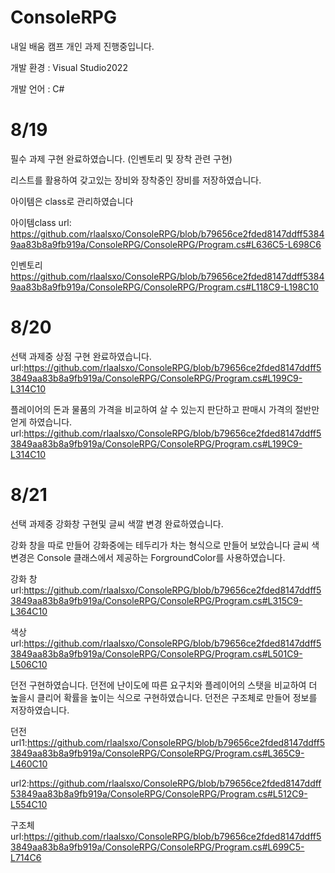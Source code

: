 # ConsoleRPG

내일 배움 캠프 개인 과제 진행중입니다.


개발 환경 : Visual Studio2022


개발 언어 : C#

# 8/19
필수 과제 구현 완료하였습니다.
(인벤토리 및 장착 관련 구현)

리스트를 활용하여 갖고있는 장비와 장착중인 장비를 저장하였습니다.

아이템은 class로 관리하였습니다


아이템class url: https://github.com/rlaalsxo/ConsoleRPG/blob/b79656ce2fded8147ddff53849aa83b8a9fb919a/ConsoleRPG/ConsoleRPG/Program.cs#L636C5-L698C6


인벤토리 https://github.com/rlaalsxo/ConsoleRPG/blob/b79656ce2fded8147ddff53849aa83b8a9fb919a/ConsoleRPG/ConsoleRPG/Program.cs#L118C9-L198C10

# 8/20
선택 과제중 상점 구현 완료하였습니다.
url:https://github.com/rlaalsxo/ConsoleRPG/blob/b79656ce2fded8147ddff53849aa83b8a9fb919a/ConsoleRPG/ConsoleRPG/Program.cs#L199C9-L314C10

플레이어의 돈과 물품의 가격을 비교하여 살 수 있는지 판단하고 판매시 가격의 절반만 얻게 하였습니다.
url:https://github.com/rlaalsxo/ConsoleRPG/blob/b79656ce2fded8147ddff53849aa83b8a9fb919a/ConsoleRPG/ConsoleRPG/Program.cs#L199C9-L314C10


# 8/21
선택 과제중 강화창 구현및 글씨 색깔 변경 완료하였습니다.

강화 창을 따로 만들어 강화중에는 테두리가 차는 형식으로 만들어 보았습니다
글씨 색 변경은 Console 클래스에서 제공하는 ForgroundColor를 사용하였습니다.


강화 창 url:https://github.com/rlaalsxo/ConsoleRPG/blob/b79656ce2fded8147ddff53849aa83b8a9fb919a/ConsoleRPG/ConsoleRPG/Program.cs#L315C9-L364C10


색상 url:https://github.com/rlaalsxo/ConsoleRPG/blob/b79656ce2fded8147ddff53849aa83b8a9fb919a/ConsoleRPG/ConsoleRPG/Program.cs#L501C9-L506C10


던전 구현하였습니다.
던전에 난이도에 따른 요구치와 플레이어의 스탯을 비교하여 더 높을시 클리어 확률을 높이는 식으로 구현하였습니다.
던전은 구조체로 만들어 정보를 저장하였습니다.


던전 url1:https://github.com/rlaalsxo/ConsoleRPG/blob/b79656ce2fded8147ddff53849aa83b8a9fb919a/ConsoleRPG/ConsoleRPG/Program.cs#L365C9-L460C10


url2:https://github.com/rlaalsxo/ConsoleRPG/blob/b79656ce2fded8147ddff53849aa83b8a9fb919a/ConsoleRPG/ConsoleRPG/Program.cs#L512C9-L554C10

구조체 url:https://github.com/rlaalsxo/ConsoleRPG/blob/b79656ce2fded8147ddff53849aa83b8a9fb919a/ConsoleRPG/ConsoleRPG/Program.cs#L699C5-L714C6
